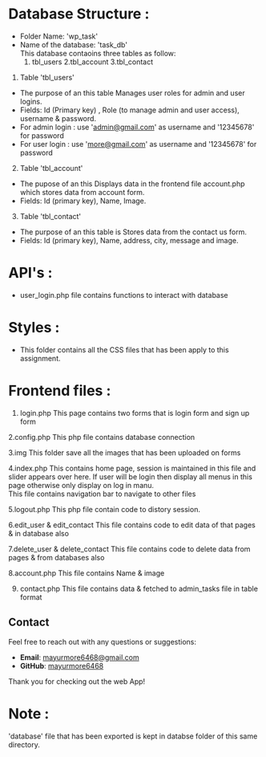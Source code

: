 
# Database Structure :
 * Folder Name: 'wp_task'
 * Name of the database:  'task_db'  
     This database contaoins three tables as follow:
	1. tbl_users
	2.tbl_account
	3.tbl_contact

1. Table 'tbl_users' 
- The purpose of an this table Manages user roles for admin and user logins.
- Fields: Id (Primary key) , Role (to manage admin and user access), username & password.
- For admin login :  use 'admin@gmail.com' as username and '12345678' for password
- For user login :  use 'more@gmail.com' as username and '12345678' for password

2. Table 'tbl_account'
- The pupose of an this Displays data in the frontend file account.php which stores data from account form.
- Fields: Id (primary key), Name, Image.

3. Table 'tbl_contact'
- The purpose of an this table is Stores data from the contact us form.
- Fields: Id (primary key), Name, address, city, message and image.

# API's :
- user_login.php file contains functions to interact with database

# Styles :
- This folder contains all the CSS files that has been apply to this assignment.

# Frontend files :
1. login.php
 This page contains two forms that is login form and sign up form

2.config.php
 This php file contains database connection
 
3.img
 This folder save all the images that has been uploaded on forms
 
4.index.php
 This contains home page, session is maintained in this file and slider appears over here.
 If user will be login then display all menus in this page otherwise only display on log in manu.  
 This file contains navigation bar to navigate to other files

5.logout.php
 This php file contain code to distory session.
 
6.edit_user & edit_contact
 This file contains code to edit data of that pages & in database also

7.delete_user & delete_contact
 This file contains code to delete data from pages & from databases also

8.account.php 
 This file contains Name & image 

9) contact.php
 This file contains data & fetched to admin_tasks file in table format

## Contact

Feel free to reach out with any questions or suggestions:

- **Email**: mayurmore6468@gmail.com
- **GitHub**: [mayurmore6468](https://github.com/mayurmore6468)

Thank you for checking out the web App!


# Note : 
 'database' file that has been exported is kept in databse folder of this same directory.
